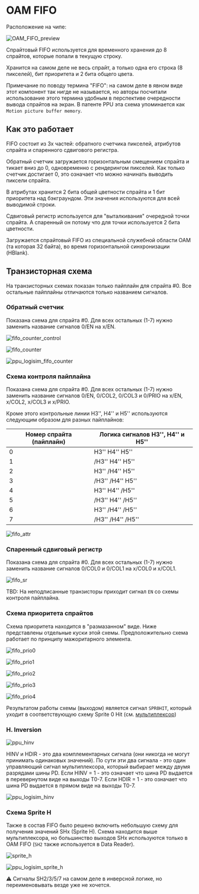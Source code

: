 # OAM FIFO

Расположение на чипе:

![OAM_FIFO_preview](/BreakingNESWiki/imgstore/ppu/OAM_FIFO_preview.jpg)

Спрайтовый FIFO используется для временного хранения до 8 спрайтов, которые попали в текущую строку.

Хранится на самом деле не весь спрайт, а только одна его строка (8 пикселей), бит приоритета и 2 бита общего цвета.

Примечание по поводу термина "FIFO": на самом деле в явном виде этот компонент так нигде не называется, но авторы посчитали использование этого термина удобным в перспективе очередности вывода спрайтов на экран. В патенте PPU эта схема упоминается как `Motion picture buffer memory`.

## Как это работает

FIFO состоит из 3х частей: обратного счетчика пикселей, атрибутов спрайта и спаренного сдвигового регистра.

Обратный счетчик загружается горизонтальным смещением спрайта и тикает вниз до 0, одновременно с рендерингом пикселей. Как только счетчик достигает 0, это означает что можно начинать выводить пиксели спрайта.

В атрибутах хранится 2 бита общей цветности спрайта и 1 бит приоритета над бэкграундом. Эти значения используются для всей выводимой строки.

Сдвиговый регистр используется для "выталкивания" очередной точки спрайта. А спаренный он потому что для точки используется 2 бита цветности.

Загружается спрайтовый FIFO из специальной служебной области OAM (та которая 32 байта), во время горизонтальной синхронизации (HBlank).

## Транзисторная схема

На транзисторных схемах показан только пайплайн для спрайта #0. Все остальные пайплайны отличаются только названием сигналов.

### Обратный счетчик

Показана схема для спрайта #0. Для всех остальных (1-7) нужно заменить название сигналов 0/EN на x/EN.

![fifo_counter_control](/BreakingNESWiki/imgstore/ppu/fifo_counter_control.jpg)

![fifo_counter](/BreakingNESWiki/imgstore/ppu/fifo_counter.jpg)

![ppu_logisim_fifo_counter](/BreakingNESWiki/imgstore/ppu/ppu_logisim_fifo_counter.jpg)

### Схема контроля пайплайна

Показана схема для спрайта #0. Для всех остальных (1-7) нужно заменить название сигналов 0/EN, 0/COL2, 0/COL3 и 0/PRIO на x/EN, x/COL2, x/COL3 и x/PRIO.

Кроме этого контрольные линии H3'', H4'' и H5'' используются следующим образом для разных пайплайнов:

|Номер спрайта (пайплайн)|Логика сигналов H3'', H4'' и H5''|
|---|---|
|0|H3'' H4'' H5''| 
|1|/H3'' H4'' H5''|
|2|H3'' /H4'' H5''|
|3|/H3'' /H4'' H5''|
|4|H3'' H4'' /H5''|
|5|/H3'' H4'' /H5''|
|6|H3'' /H4'' /H5''|
|7|/H3'' /H4'' /H5''|

![fifo_attr](/BreakingNESWiki/imgstore/ppu/fifo_attr.jpg)

### Спаренный сдвиговый регистр

Показана схема для спрайта #0. Для всех остальных (1-7) нужно заменить название сигналов 0/COL0 и 0/COL1 на x/COL0 и x/COL1.

![fifo_sr](/BreakingNESWiki/imgstore/ppu/fifo_sr.jpg)

TBD: На неподписанные транзисторы приходит сигнал `EN` со схемы контроля пайплайна.

### Схема приоритета спрайтов

Схема приоритета находится в "размазанном" виде. Ниже представлены отдельные куски этой схемы.
Предположительно схема работает по принципу мажоритарного элемента.

![fifo_prio0](/BreakingNESWiki/imgstore/ppu/fifo_prio0.jpg)

![fifo_prio1](/BreakingNESWiki/imgstore/ppu/fifo_prio1.jpg)

![fifo_prio2](/BreakingNESWiki/imgstore/ppu/fifo_prio2.jpg)

![fifo_prio3](/BreakingNESWiki/imgstore/ppu/fifo_prio3.jpg)

![fifo_prio4](/BreakingNESWiki/imgstore/ppu/fifo_prio4.jpg)

Результатом работы схемы (выходом) является сигнал `SPR0HIT`, который уходит в соответствующую схему Sprite 0 Hit (см. [мультиплексор](mux.md))

### H. Inversion

![ppu_hinv](/BreakingNESWiki/imgstore/ppu/ppu_hinv.jpg)

HINV и HDIR - это два комплементарных сигнала (они никогда не могут принимать одинаковых значений). По сути эти два сигнала - это один управляющий сигнал мультиплексора, который выбирает между двумя разрядами шины PD. Если HINV = 1 - это означает что шина PD выдается в перевернутом виде на выходы T0-7. Если HDIR = 1 - это означает что шина PD выдается в прямом виде на выходы T0-7.

![ppu_logisim_hinv](/BreakingNESWiki/imgstore/ppu/ppu_logisim_hinv.jpg)

### Схема Sprite H

Также в состав FIFO было решено включить небольшую схему для получения значений SHx (Sprite H). Схема находится выше мультиплексора, но большинство выходов SHx используются только в OAM FIFO (`SH2` также используется в Data Reader).

![sprite_h](/BreakingNESWiki/imgstore/ppu/sprite_h.jpg)

![ppu_logisim_sprite_h](/BreakingNESWiki/imgstore/ppu/ppu_logisim_sprite_h.jpg)

:warning: Сигналы SH2/3/5/7 на самом деле в инверсной логике, но переименовывать везде уже не хочется.
